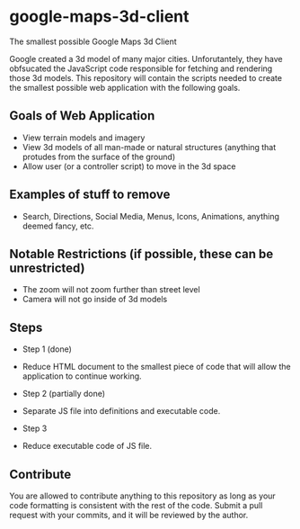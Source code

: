 # google-maps-3d-client
The smallest possible Google Maps 3d Client

Google created a 3d model of many major cities. Unforutantely, they have obfsucated the JavaScript code responsible for fetching and rendering those 3d models. This repository will contain the scripts needed to create the smallest possible web application with the following goals.

## Goals of Web Application
 * View terrain models and imagery
 * View 3d models of all man-made or natural structures (anything that protudes from the surface of the ground)
 * Allow user (or a controller script) to move in the 3d space

## Examples of stuff to remove
 * Search, Directions, Social Media, Menus, Icons, Animations, anything deemed fancy, etc.

## Notable Restrictions (if possible, these can be unrestricted)
 * The zoom will not zoom further than street level
 * Camera will not go inside of 3d models

## Steps
 * Step 1 (done)
  - Reduce HTML document to the smallest piece of code that will allow the application to continue working.
 * Step 2 (partially done)
  - Separate JS file into definitions and executable code.
 * Step 3
  - Reduce executable code of JS file.

## Contribute
You are allowed to contribute anything to this repository as long as your code formatting is consistent with the rest of the code. Submit a pull request with your commits, and it will be reviewed by the author.
